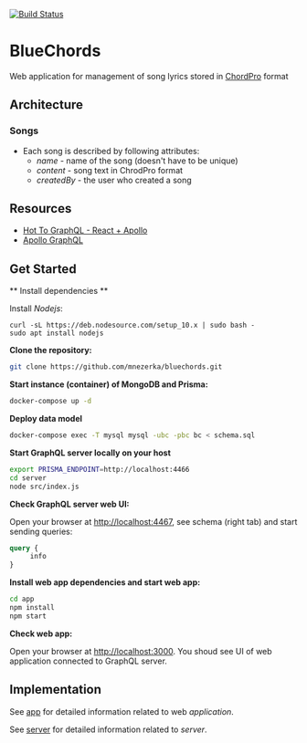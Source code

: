 [![Build Status](https://dev.azure.com/cvakiitho/bluechords/_apis/build/status/bluechords.bluechords?branchName=master)](https://dev.azure.com/cvakiitho/bluechords/_build/latest?definitionId=2&branchName=master)
# BlueChords

Web application for management of song lyrics stored in
[ChordPro](https://www.chordpro.org/chordpro/ChordPro-File-Format-Specification.html)
format

## Architecture

### Songs
* Each song is described by following attributes:
  * *name* - name of the song (doesn't have to be unique)
  * *content* - song text in ChrodPro format
  * *createdBy* - the user who created a song

## Resources ##

* [Hot To GraphQL - React + Apollo](https://www.howtographql.com/react-apollo)
* [Apollo GraphQL](https://www.apollographql.com)

## Get Started ##

** Install dependencies **

Install *Nodejs*:
```
curl -sL https://deb.nodesource.com/setup_10.x | sudo bash -
sudo apt install nodejs
```

**Clone the repository:**

```sh
git clone https://github.com/mnezerka/bluechords.git
```

**Start instance (container) of MongoDB and Prisma:**
```sh
docker-compose up -d
```

**Deploy data model**

```sh
docker-compose exec -T mysql mysql -ubc -pbc bc < schema.sql
```

**Start GraphQL server locally on your host**

```sh
export PRISMA_ENDPOINT=http://localhost:4466
cd server
node src/index.js
```

**Check GraphQL server web UI:**

Open your browser at [http://localhost:4467](http://localhost:4467), see schema
(right tab)  and start sending queries:

```graphql
query {
     info
}
```

**Install web app dependencies and start web app:**

```sh
cd app
npm install
npm start
```

**Check web app:**

Open your browser at [http://localhost:3000](http://localhost:3000). You shoud see
UI of web application connected to GraphQL server.

## Implementation ##

See [app](app/README.md) for detailed information related to web *application*.

See [server](server/README.md) for detailed information related to *server*.


